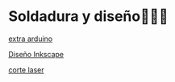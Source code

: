 # Soldadura y diseño🦁🐨🦆
[extra arduino](https://github.com/marc125678/Soldadura-dise-o/blob/main/extra%20arduino.emd)

[Diseño Inkscape](https://github.com/marc125678/Soldadura-dise-o/blob/main/inkscape.md)

[corte laser](https://github.com/marc125678/Soldadura-dise-o/blob/main/Corte%20de%20Lasser%20md)






